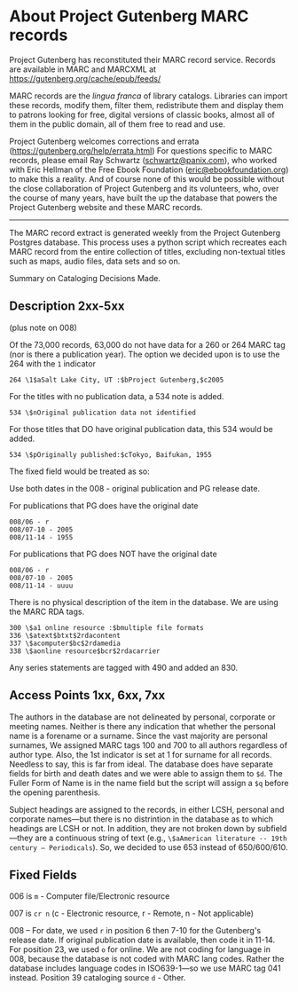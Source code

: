 # About Project Gutenberg MARC records

Project Gutenberg has reconstituted their MARC record service.  Records are available in MARC and MARCXML at https://gutenberg.org/cache/epub/feeds/

MARC records are the _lingua franca_ of library catalogs. Libraries can import these records, modify them, filter them, redistribute them and display them to patrons looking for free, digital versions of classic books, almost all of them in the public domain, all of them free to read and use.

Project Gutenberg welcomes corrections and errata (https://gutenberg.org/help/errata.html) For questions specific to MARC records, please email Ray Schwartz (schwartz@panix.com), who worked with Eric Hellman of the Free Ebook Foundation (eric@ebookfoundation.org) to make this a reality. And of course none of this would be possible without the close collaboration of Project Gutenberg and its volunteers, who, over the course of many years, have built the up the database that powers the Project Gutenberg website and these MARC records.

_____________________


The MARC record extract is generated weekly from the Project Gutenberg Postgres database. This process uses a python script which recreates each MARC record from the entire collection of titles, excluding non-textual titles such as maps, audio files, data sets and so on.

Summary on Cataloging Decisions Made.

## Description 2xx-5xx
(plus note on 008)

Of the 73,000 records, 63,000 do not have data for a 260 or 264 MARC tag (nor is there a publication year). The option we decided upon is to use the 264 with the `1` indicator

`264 \1$aSalt Lake City, UT :$bProject Gutenberg,$c2005`

For the titles with no publication data, a 534 note is added.

`534 \$nOriginal publication data not identified`

For those titles that DO have original publication data, this 534 would be added.

`534 \$pOriginally published:$cTokyo, Baifukan, 1955`

The fixed field would be treated as so: 

Use both dates in the 008 - original publication and PG release date.

For publications that PG does have the original date
```
008/06 - r
008/07-10 - 2005
008/11-14 - 1955
```
For publications that PG does NOT have the original date
```
008/06 - r
008/07-10 - 2005
008/11-14 - uuuu
```
There is no physical description of the item in the database.  We are using the MARC RDA tags.
```
300 \$a1 online resource :$bmultiple file formats
336 \$atext$btxt$2rdacontent
337 \$acomputer$bc$2rdamedia
338 \$aonline resource$bcr$2rdacarrier
```
Any series statements are tagged with 490 and added an 830.

## Access Points 1xx, 6xx, 7xx
The authors in the database are not delineated by personal, corporate or meeting names.  Neither is there any indication that whether the personal name is a forename or a surname.  Since the vast majority are personal surnames, We assigned MARC tags 100 and 700 to all authors regardless of author type.  Also, the 1st indicator is set at 1 for surname for all records.   Needless to say, this is far from ideal.  The database does have separate fields for birth and death dates and we were able to assign them to `$d`.  The Fuller Form of Name is in the name field but the script will assign a `$q` before the opening parenthesis.  

Subject headings are assigned to the records, in either LCSH, personal and corporate names—but there is no distrintion in the database as to which headings are LCSH or not. In addition, they are not broken down by subfield—they are a continuous string of text (e.g., `\$aAmerican literature -- 19th century – Periodicals`). So, we decided to use 653 instead of 650/600/610.

## Fixed Fields
006 is `m` - Computer file/Electronic resource

007 is `cr n` (c - Electronic resource, r - Remote, n - Not applicable)

008 – For date, we used `r` in position 6 then 7-10 for the Gutenberg's release date. If original publication date is available, then code it in 11-14. For position 23, we used `o` for online. We are not coding for language in 008, because the database is not coded with MARC lang codes. Rather the database includes language codes in ISO639-1—so we use MARC tag 041 instead. Position 39 cataloging source `d` - Other.
